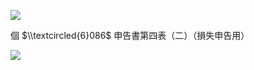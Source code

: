 ![](https://www.nta.go.jp/tmp/5a644598-2230-4f85-81a5-a9a713b3b82f/images/852266bc56a658c9f2a29be197f8f89f5abce00652516e6a476269fbfbefcee1.jpg)

個 $\\textcircled{6}086$ 申告書第四表（二）（損失申告用）

![](https://www.nta.go.jp/tmp/5a644598-2230-4f85-81a5-a9a713b3b82f/images/0914f16fe3a45cc515268a35629036c6b1dcf6d6de1538b5a3e0a625f15e9ff0.jpg)